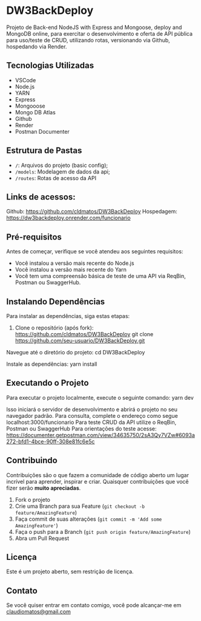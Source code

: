 # DW3BackDeploy

Projeto de Back-end NodeJS with Express and Mongoose, deploy and MongoDB online, para exercitar o desenvolvimento e oferta de API pública para uso/teste de CRUD, utilizando rotas, versionando via Github, hospedando via Render.

## Tecnologias Utilizadas

- VSCode
- Node.js
- YARN
- Express
- Mongooose
- Mongo DB Atlas
- Github
- Render
- Postman Documenter

## Estrutura de Pastas

- `/`: Arquivos do projeto (basic config);
- `/models`: Modelagem de dados da api;
- `/routes`: Rotas de acesso da API

## Links de acessos:
Github: https://github.com/cldmatos/DW3BackDeploy
Hospedagem: https://dw3backdeploy.onrender.com/funcionario

## Pré-requisitos

Antes de começar, verifique se você atendeu aos seguintes requisitos:

- Você instalou a versão mais recente do Node.js
- Você instalou a versão mais recente do Yarn
- Você tem uma compreensão básica de teste de uma API via ReqBin, Postman ou SwaggerHub.

## Instalando Dependências

Para instalar as dependências, siga estas etapas:

1. Clone o repositório (após fork): https://github.com/cldmatos/DW3BackDeploy
git clone https://github.com/seu-usuario/DW3BackDeploy.git

Navegue até o diretório do projeto:
cd DW3BackDeploy

Instale as dependências:
yarn install

## Executando o Projeto

Para executar o projeto localmente, execute o seguinte comando:
yarn dev

Isso iniciará o servidor de desenvolvimento e abrirá o projeto no seu navegador padrão.
Para consulta, complete o endereço como segue localhost:3000/funcionario
Para teste CRUD da API utilize o ReqBin, Postman ou SwaggerHub
Para orientações do teste acesse: https://documenter.getpostman.com/view/34635750/2sA3Qy7VZw#6093a272-bfd1-4bce-90ff-308e81fc6e5c

## Contribuindo

Contribuições são o que fazem a comunidade de código aberto um lugar incrível para aprender, inspirar e criar. Quaisquer contribuições que você fizer serão **muito apreciadas**.

1. Fork o projeto
2. Crie uma Branch para sua Feature (`git checkout -b feature/AmazingFeature`)
3. Faça commit de suas alterações (`git commit -m 'Add some AmazingFeature'`)
4. Faça o push para a Branch (`git push origin feature/AmazingFeature`)
5. Abra um Pull Request

## Licença

Este é um projeto aberto, sem restrição de licença.

## Contato

Se você quiser entrar em contato comigo, você pode alcançar-me em claudiomatos@gmail.com

